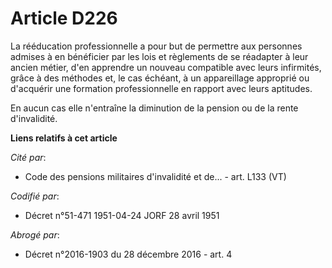 # Article D226

La rééducation professionnelle a pour but de permettre aux personnes admises à en bénéficier par les lois et règlements de se
réadapter à leur ancien métier, d'en apprendre un nouveau compatible avec leurs infirmités, grâce à des méthodes et, le cas
échéant, à un appareillage approprié ou d'acquérir une formation professionnelle en rapport avec leurs aptitudes.

En aucun cas elle n'entraîne la diminution de la pension ou de la rente d'invalidité.

**Liens relatifs à cet article**

_Cité par_:

  - Code des pensions militaires d'invalidité et de... - art. L133 (VT)

_Codifié par_:

  - Décret n°51-471 1951-04-24 JORF 28 avril 1951

_Abrogé par_:

  - Décret n°2016-1903 du 28 décembre 2016 - art. 4
